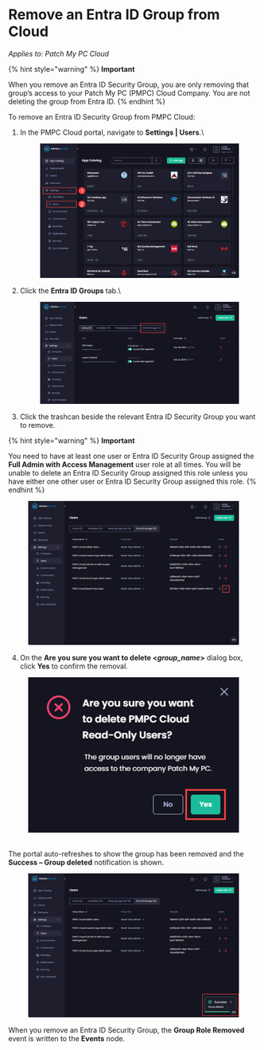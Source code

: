 # Remove an Entra ID Group from Cloud

_Applies to: Patch My PC Cloud_

{% hint style="warning" %}
**Important**

When you remove an Entra ID Security Group, you are only removing that group’s access to your Patch My PC (PMPC) Cloud Company. You are not deleting the group from Entra ID.
{% endhint %}

To remove an Entra ID Security Group from PMPC Cloud:

1.  In the PMPC Cloud portal, navigate to **Settings | Users**.\


    <figure><img src="../../../../_images/gitbook/image (2234).png" alt="Navigating to “Settings | Users”"><figcaption></figcaption></figure>


2.  Click the **Entra ID Groups** tab.\


    <figure><img src="../../../../_images/gitbook/image (2235).png" alt="Clicking the “Entra ID Groups” tab"><figcaption></figcaption></figure>


3. Click the trashcan beside the relevant Entra ID Security Group you want to remove.

{% hint style="warning" %}
**Important**

You need to have at least one user or Entra ID Security Group assigned the **Full Admin with Access Management** user role at all times. You will be unable to delete an Entra ID Security Group assigned this role unless you have either one other user or Entra ID Security Group assigned this role.
{% endhint %}

<figure><img src="../../../../_images/gitbook/image (2236).png" alt="Clicking the trashcan beside the relevant Entra group you want to delete"><figcaption></figcaption></figure>

4. On the **Are you sure you want to delete <**_**group\_name**_**>** dialog box, click **Yes** to confirm the removal.

<figure><img src="../../../../_images/gitbook/image (2237).png" alt="Clicking “Yes” to confirm the deletion on the “Are you sure you want to delete <group_name>” dialog box" width="451"><figcaption></figcaption></figure>

\
The portal auto-refreshes to show the group has been removed and the **Success – Group deleted** notification is shown.

<figure><img src="../../../../_images/gitbook/image (2238).png" alt="Portal auto-refreshing to show the group has been removed and the “Success – Group deleted” notification is shown"><figcaption></figcaption></figure>

When you remove an Entra ID Security Group, the **Group Role Removed** event is written to the **Events** node.
